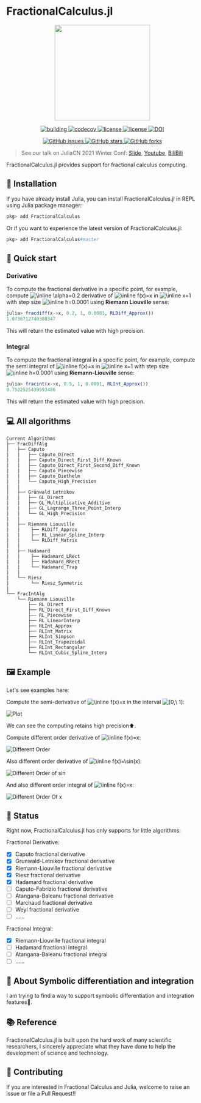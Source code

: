 # FractionalCalculus.jl

<p align="center">
<img width="250px" src="https://raw.githubusercontent.com/SciFracX/FractionalCalculus.jl/master/docs/src/assets/logo.svg"/>
</p>


<p align="center">
  <a href="https://github.com/SciFracX/FractionalCalculus.jl/actions?query=workflow%3ACI">
    <img alt="building" src="https://github.com/SciFracX/FractionalCalculus.jl/workflows/CI/badge.svg">
  </a>
  <a href="https://codecov.io/gh/SciFracX/FractionalCalculus.jl">
    <img alt="codecov" src="https://codecov.io/gh/SciFracX/FractionalCalculus.jl/branch/master/graph/badge.svg">
  </a>
  <a href="https://scifracx.github.io/FractionalCalculus.jl/dev/">
    <img src="https://img.shields.io/badge/docs-dev-blue.svg" alt="license">
  </a>
  <a href="https://github.com/SciFracX/FractionalCalculus.jl/blob/master/LICENSE">
    <img src="https://img.shields.io/github/license/SciFracX/FractionalCalculus.jl?style=flat-square" alt="license">
  </a>
    <a href="https://zenodo.org/badge/latestdoi/420992306">
  	<img src="https://zenodo.org/badge/420992306.svg" alt="DOI">
  </a>
</p>

<p align="center">
  <a href="https://github.com/SciFracX/FractionalCalculus.jl/issues">
    <img alt="GitHub issues" src="https://img.shields.io/github/issues/SciFracX/FractionalCalculus.jl?style=flat-square">
  </a>
  <a href="#">
    <img alt="GitHub stars" src="https://img.shields.io/github/stars/SciFracX/FractionalCalculus.jl?style=flat-square">
  </a>
  <a href="https://github.com/SciFracX/FractionalCalculus.jl/network">
    <img alt="GitHub forks" src="https://img.shields.io/github/forks/SciFracX/FractionalCalculus.jl?style=flat-square">
  </a>
</p>

> See our talk on JuliaCN 2021 Winter Conf: [Slide](https://julia-cn-conf2021.vercel.app/1), [Youtube](https://www.youtube.com/watch?v=oVvrW7EgEwg), [BiliBili](https://www.bilibili.com/video/BV1vY411W7Dw?p=18)

FractionalCalculus.jl provides support for fractional calculus computing.

## 🎇 Installation

If you have already install Julia, you can install FractionalCalculus.jl in REPL using Julia package manager:

```julia
pkg> add FractionalCalculus
```

Or if you want to experience the latest version of FractionalCalculus.jl:

```julia
pkg> add FractionalCalculus#master
```

## 🦸 Quick start

### Derivative

To compute the fractional derivative in a specific point, for example, compute <img src="https://latex.codecogs.com/svg.image?\inline&space;\alpha=0.2" title="\inline \alpha=0.2" /> derivative of <img src="https://latex.codecogs.com/svg.image?\inline&space;f(x)=x" title="\inline f(x)=x" /> in <img src="https://latex.codecogs.com/svg.image?\inline&space;x=1" title="\inline x=1" /> with step size <img src="https://latex.codecogs.com/svg.image?\inline&space;h=0.0001" title="\inline h=0.0001" /> using **Riemann Liouville** sense:

```julia
julia> fracdiff(x->x, 0.2, 1, 0.0001, RLDiff_Approx())
1.0736712740308347
```

This will return the estimated value with high precision.

### Integral

To compute the fractional integral in a specific point, for example, compute the semi integral of <img src="https://latex.codecogs.com/svg.image?\inline&space;f(x)=x" title="\inline f(x)=x" /> in <img src="https://latex.codecogs.com/svg.image?\inline&space;x=1" title="\inline x=1" />  with step size <img src="https://latex.codecogs.com/svg.image?\inline&space;h=0.0001" title="\inline h=0.0001" /> using **Riemann-Liouville** sense:

```julia
julia> fracint(x->x, 0.5, 1, 0.0001, RLInt_Approx())
0.7522525439593486
```

This will return the estimated value with high precision.

## 💻 All algorithms

```
Current Algorithms
├── FracDiffAlg
│   ├── Caputo
|   |   ├── Caputo_Direct
|   |   ├── Caputo_Direct_First_Diff_Known
|   |   ├── Caputo_Direct_First_Second_Diff_Known
|   |   ├── Caputo_Piecewise
|   |   ├── Caputo_Diethelm
|   |   └── Caputo_High_Precision
|   |
│   ├── Grünwald Letnikov
|   |   ├── GL_Direct
|   |   ├── GL_Multiplicative_Additive
|   |   ├── GL_Lagrange_Three_Point_Interp
|   |   └── GL_High_Precision
|   |
|   ├── Riemann Liouville
|   |    ├── RLDiff_Approx
|   |    ├── RL_Linear_Spline_Interp
|   |    └── RLDiff_Matrix
|   | 
|   ├── Hadamard
|   |    ├── Hadamard_LRect
|   |    ├── Hadamard_RRect
|   |    └── Hadamard_Trap
|   |
|   └── Riesz
|        └── Riesz_Symmetric
|
└── FracIntAlg
    └── Riemann Liouville
        ├── RL_Direct
        ├── RL_Direct_First_Diff_Known
        ├── RL_Piecewise
        ├── RL_LinearInterp
        ├── RLInt_Approx
        ├── RLInt_Matrix
        ├── RLInt_Simpson
        ├── RLInt_Trapezoidal
        ├── RLInt_Rectangular
        └── RLInt_Cubic_Spline_Interp
```

## 🖼️ Example

Let's see examples here:

Compute the semi-derivative of <img src="https://latex.codecogs.com/svg.image?\inline&space;f(x)=x" title="\inline f(x)=x" /> in the interval <img src="https://latex.codecogs.com/svg.image?[0,\&space;1]" title="[0,\ 1]" />:

![Plot](/docs/src/assets/semiderivativeplot.png)

We can see the computing retains high precision⬆️.

Compute different order derivative of <img src="https://latex.codecogs.com/svg.image?\inline&space;f(x)=x" title="\inline f(x)=x" />:

![Different Order](/docs/src/assets/different_order_x_derivative.png)

Also different order derivative of <img src="https://latex.codecogs.com/svg.image?\inline&space;f(x)=\sin(x)" title="\inline f(x)=\sin(x)" />:

![Different Order of sin](/docs/src/assets/different_order_sin_derivative.png)

And also different order integral of <img src="https://latex.codecogs.com/svg.image?\inline&space;f(x)=x" title="\inline f(x)=x" />:

![Different Order Of x](/docs/src/assets/different_order_x_integral.png)

<!---

Or arbitrary order derivative? A piece of cake!!😉

![Arbitrary](/docs/src/assets/arbitrary_order_derivative.png)

-->

## 📢 Status

Right now, FractionalCalculus.jl has only supports for little algorithms:

Fractional Derivative:

- [x] Caputo fractional derivative
- [x] Grunwald-Letnikov fractional derivative
- [x] Riemann-Liouville fractional derivative 
- [x] Riesz fractional derivative
- [x] Hadamard  fractional derivative
- [ ] Caputo-Fabrizio fractional derivative
- [ ] Atangana-Baleanu fractional derivative
- [ ] Marchaud fractional derivative
- [ ] Weyl  fractional derivative
- [ ] ......

Fractional Integral:
- [x] Riemann-Liouville fractional integral
- [ ] Hadamard fractional integral
- [ ] Atangana-Baleanu fractional integral
- [ ] ......

## 🧙 About Symbolic differentiation and integration

I am trying to find a way to support symbolic differentiation and integration features🤔.

## 📚 Reference

FractionalCalculus.jl is built upon the hard work of many scientific researchers, I sincerely appreciate what they have done to help the development of science and technology.

## 🥂 Contributing

If you are interested in Fractional Calculus and Julia, welcome to raise an issue or file a Pull Request!!

